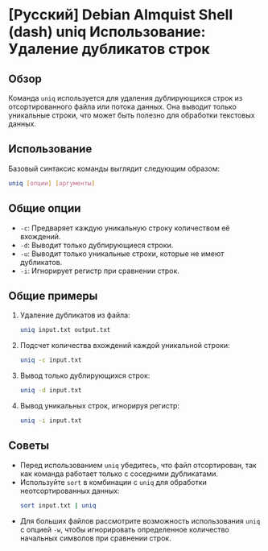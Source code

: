 # [Русский] Debian Almquist Shell (dash) uniq Использование: Удаление дубликатов строк

## Обзор
Команда `uniq` используется для удаления дублирующихся строк из отсортированного файла или потока данных. Она выводит только уникальные строки, что может быть полезно для обработки текстовых данных.

## Использование
Базовый синтаксис команды выглядит следующим образом:

```bash
uniq [опции] [аргументы]
```

## Общие опции
- `-c`: Предваряет каждую уникальную строку количеством её вхождений.
- `-d`: Выводит только дублирующиеся строки.
- `-u`: Выводит только уникальные строки, которые не имеют дубликатов.
- `-i`: Игнорирует регистр при сравнении строк.

## Общие примеры
1. Удаление дубликатов из файла:
   ```bash
   uniq input.txt output.txt
   ```

2. Подсчет количества вхождений каждой уникальной строки:
   ```bash
   uniq -c input.txt
   ```

3. Вывод только дублирующихся строк:
   ```bash
   uniq -d input.txt
   ```

4. Вывод уникальных строк, игнорируя регистр:
   ```bash
   uniq -i input.txt
   ```

## Советы
- Перед использованием `uniq` убедитесь, что файл отсортирован, так как команда работает только с соседними дубликатами.
- Используйте `sort` в комбинации с `uniq` для обработки неотсортированных данных:
  ```bash
  sort input.txt | uniq
  ```
- Для больших файлов рассмотрите возможность использования `uniq` с опцией `-w`, чтобы игнорировать определенное количество начальных символов при сравнении строк.